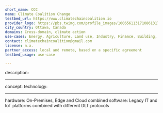```yaml
---
short_name: CCC
name: Climate Coalition Change
testbed_url: https://www.climatechaincoalition.io
provider_logo: https://pbs.twimg.com/profile_images/1006561131710861317/NFyxRaBC_400x400.jpg
city_country: Ottawa, Canada
domains: Cross-domain, climate action
use-cases: Energy, Agriculture, Land use, Industry, Finance, Building, Transportation
contact: climatechaincoalition@gmail.com
license: n.a.
partner_access: local and remote, based on a specific agreement
testbed_usage: use-case

---
```



description:

---

concept:
technology:

---

hardware: On-Premises, Edge and Cloud combined
software: Legacy IT and IoT platforms combined with different DLT protocols

